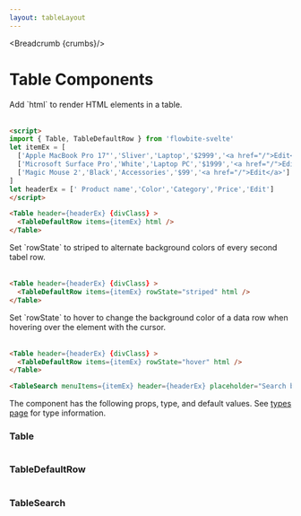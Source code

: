 ```yaml
---
layout: tableLayout
---
```


<script>
  import Htwo from '../utils/Htwo.svelte'
  import ExampleDiv from '../utils/ExampleDiv.svelte'
import { Table, TableDefaultRow, TableSearch, Breadcrumb } from '$lib/index'
import componentProps1 from '../props/Table.json'
import componentProps2 from '../props/TableDefaultRow.json'
import componentProps3 from '../props/TableSearch.json'
let items1 = componentProps1.props
let items2 = componentProps2.props
let items3 = componentProps3.props
let propHeader = ['Name', 'Type', 'Default']

let divClass='w-full relative overflow-x-auto shadow-md sm:rounded-lg py-4'
let theadClass ='text-xs text-gray-700 uppercase bg-gray-50 dark:bg-gray-700 dark:text-white'
let itemEx = [
  ['Apple MacBook Pro 17"','Sliver','Laptop','$2999','<a href="/">Edit</a>'],
  ['Microsoft Surface Pro','White','Laptop PC','$1999','<a href="/">Edit</a>'],
  ['Magic Mouse 2','Black','Accessories','$99','<a href="/">Edit</a>']
]
let headerEx = [' Product name','Color','Category','Price','Edit']

  let crumbs = [
    {
      label:'Home',
      href:'/'
    },
    {
      label:'Tables',
      href:'/tables/'
    }
  ]
</script>

<Breadcrumb {crumbs}/>

<h1 class="text-3xl w-full dark:text-white py-8">Table Components</h1>

<Htwo label="Examples" />

<p>Add `html` to render HTML elements in a table.</p>

<ExampleDiv>
<Table header={headerEx} {divClass} >
  <TableDefaultRow items={itemEx} html />
</Table>
</ExampleDiv>

```html
<script>
import { Table, TableDefaultRow } from 'flowbite-svelte'
let itemEx = [
  ['Apple MacBook Pro 17"','Sliver','Laptop','$2999','<a href="/">Edit</a>'],
  ['Microsoft Surface Pro','White','Laptop PC','$1999','<a href="/">Edit</a>'],
  ['Magic Mouse 2','Black','Accessories','$99','<a href="/">Edit</a>']
]
let headerEx = [' Product name','Color','Category','Price','Edit']
</script>

<Table header={headerEx} {divClass} >
  <TableDefaultRow items={itemEx} html />
</Table>
```

<Htwo label="Striped rows" />


<p>Set `rowState` to striped to alternate background colors of every second tabel row.</p>

<ExampleDiv>
<Table header={headerEx} {divClass} >
  <TableDefaultRow items={itemEx} rowState="striped" html />
</Table>
</ExampleDiv>

```html
<Table header={headerEx} {divClass} >
  <TableDefaultRow items={itemEx} rowState="striped" html />
</Table>
```

<Htwo label="Hover" />

<p>Set `rowState` to hover to change the background color of a data row when hovering over the element with the cursor.</p>

<ExampleDiv>
<Table header={headerEx} {divClass} >
  <TableDefaultRow items={itemEx} rowState="hover" html />
</Table>
</ExampleDiv>

```html
<Table header={headerEx} {divClass} >
  <TableDefaultRow items={itemEx} rowState="hover" html />
</Table>
```

<Htwo label="Table search" />

<TableSearch menuItems={itemEx} header={headerEx} placeholder="Search by product name"/>

```html
<TableSearch menuItems={itemEx} header={headerEx} placeholder="Search by product name"/>
```

<Htwo label="Props" />

<p>The component has the following props, type, and default values. See <a href="/pages/types">types 
 page</a> for type information.</p>

<h3>Table</h3>

<Table header={propHeader} {divClass} {theadClass}>
  <TableDefaultRow items={items1} rowState='hover' />
</Table>

<h3>TableDefaultRow</h3>

<Table header={propHeader} {divClass} {theadClass}>
  <TableDefaultRow items={items2} rowState='hover' />
</Table>

<h3>TableSearch</h3>

<Table header={propHeader} {divClass} {theadClass}>
  <TableDefaultRow items={items3} rowState='hover' />
</Table>
